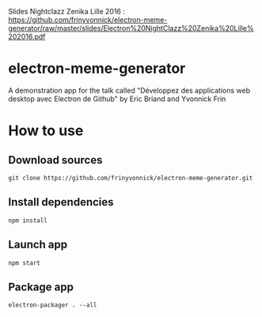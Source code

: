 Slides Nightclazz Zenika Lille 2016 : https://github.com/frinyvonnick/electron-meme-generator/raw/master/slides/Electron%20NightClazz%20Zenika%20Lille%202016.pdf


# electron-meme-generator

A demonstration app for the talk called "Développez des applications web desktop avec Electron de Github" by Eric Briand and Yvonnick Frin

# How to use

## Download sources

```
git clone https://github.com/frinyvonnick/electron-meme-generator.git
```

## Install dependencies

```
npm install
```

## Launch app

```
npm start
```

## Package app

```
electron-packager . --all
```
